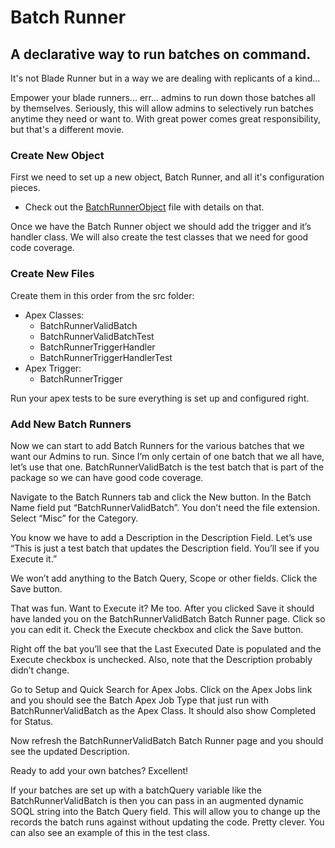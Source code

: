 # Batch Runner
## A declarative way to run batches on command.

It's not Blade Runner but in a way we are dealing with replicants of a kind...

Empower your blade runners... err... admins to run down those batches all by themselves.
Seriously, this will allow admins to selectively run batches anytime they need or want to.
With great power comes great responsibility, but that's a different movie.

### Create New Object

First we need to set up a new object, Batch Runner, and all it's configuration pieces.
- Check out the [BatchRunnerObject](../BatchRunnerObject) file with details on that.

Once we have the Batch Runner object we should add the trigger and it’s handler class. We will also create the test classes that we need for good code coverage.

### Create New Files

Create them in this order from the src folder:
- Apex Classes:
  - BatchRunnerValidBatch
  - BatchRunnerValidBatchTest
  - BatchRunnerTriggerHandler
  - BatchRunnerTriggerHandlerTest
- Apex Trigger:
  - BatchRunnerTrigger

Run your apex tests to be sure everything is set up and configured right.

### Add New Batch Runners

Now we can start to add Batch Runners for the various batches that we want our Admins to run. Since I’m only certain of one batch that we all have, let’s use that one.  BatchRunnerValidBatch is the test batch that is part of the package so we can have good code coverage.

Navigate to the Batch Runners tab and click the New button. In the Batch Name field put “BatchRunnerValidBatch”.  You don’t need the file extension. Select “Misc” for the Category. 

You know we have to add a Description in the Description Field. Let’s use “This is just a test batch that updates the Description field.  You’ll see if you Execute it.”

We won’t add anything to the Batch Query, Scope or other fields. Click the Save button.

That was fun. Want to Execute it?  Me too. After you clicked Save it should have landed you on the BatchRunnerValidBatch Batch Runner page. Click so you can edit it.  Check the Execute checkbox and click the Save button.

Right off the bat you’ll see that the Last Executed Date is populated and the Execute checkbox is unchecked. Also, note that the Description probably didn’t change.

Go to Setup and Quick Search for Apex Jobs.  Click on the Apex Jobs link and you should see the Batch Apex Job Type that just run with BatchRunnerValidBatch as the Apex Class. It should also show Completed for Status.

Now refresh the BatchRunnerValidBatch Batch Runner page and you should see the updated Description.

Ready to add your own batches?  Excellent!

If your batches are set up with a batchQuery variable like the BatchRunnerValidBatch is then you can pass in an augmented dynamic SOQL string into the Batch Query field. This will allow you to change up the records the batch runs against without updating the code. Pretty clever. You can also see an example of this in the test class.







